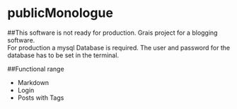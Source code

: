 # publicMonologue
##This software is not ready for production.
Grais project for a blogging software.  
For production a mysql Database is required. The user and password for the database has to be set in the terminal. 

##Functional range
* Markdown
* Login
* Posts with Tags